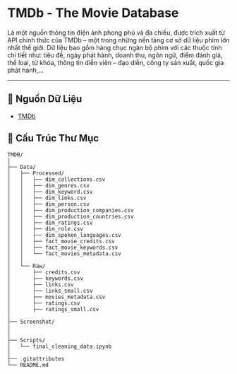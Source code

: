 # TMDb - The Movie Database 

Là một nguồn thông tin điện ảnh phong phú và đa chiều, được trích xuất từ API chính thức của TMDb – một trong những nền tảng cơ sở dữ liệu phim lớn nhất thế giới. Dữ liệu bao gồm hàng chục ngàn bộ phim với các thuộc tính chi tiết như: tiêu đề, ngày phát hành, doanh thu, ngôn ngữ, điểm đánh giá, thể loại, từ khóa, thông tin diễn viên – đạo diễn, công ty sản xuất, quốc gia phát hành,...

---

## 📌 Nguồn Dữ Liệu

- [TMDb](https://www.themoviedb.org/)


## 📂 Cấu Trúc Thư Mục
```
TMDB/
│
├── Data/
│   ├── Processed/
│   │   ├── dim_collections.csv
│   │   ├── dim_genres.csv
│   │   ├── dim_keyword.csv
│   │   ├── dim_links.csv
│   │   ├── dim_person.csv
│   │   ├── dim_production_companies.csv
│   │   ├── dim_production_countries.csv
│   │   ├── dim_ratings.csv
│   │   ├── dim_role.csv
│   │   ├── dim_spoken_languages.csv
│   │   ├── fact_movie_credits.csv
│   │   ├── fact_movie_keywords.csv
│   │   └── fact_movies_metadata.csv
│   │
│   └── Raw/
│       ├── credits.csv
│       ├── keywords.csv
│       ├── links.csv
│       ├── links_small.csv
│       ├── movies_metadata.csv
│       ├── ratings.csv
│       ├── ratings_small.csv
│
├── Screenshot/
│ 
│
├── Scripts/
│   └── final_cleaning_data.ipynb
│
├── .gitattributes
└── README.md
```

